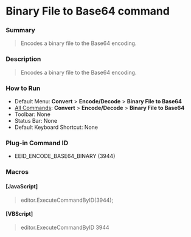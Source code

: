 # Binary File to Base64 command

### Summary

> Encodes a binary file to the Base64 encoding.

### Description

> Encodes a binary file to the Base64 encoding.

### How to Run

- Default Menu: **Convert** \> **Encode/Decode** \> **Binary File to Base64**
- [All Commands](../tools/all_commands): **Convert** \> **Encode/Decode** \> **Binary File to Base64**
- Toolbar:
None
- Status Bar: None
- Default Keyboard Shortcut: None

### Plug-in Command ID

- EEID\_ENCODE\_BASE64\_BINARY (3944)

### Macros

#### \[JavaScript\]

> editor.ExecuteCommandByID(3944);

#### \[VBScript\]

> editor.ExecuteCommandByID 3944
